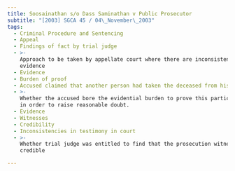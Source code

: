 ```yaml
---
title: Soosainathan s/o Dass Saminathan v Public Prosecutor
subtitle: "[2003] SGCA 45 / 04\_November\_2003"
tags:
  - Criminal Procedure and Sentencing
  - Appeal
  - Findings of fact by trial judge
  - >-
    Approach to be taken by appellate court where there are inconsistencies in
    evidence
  - Evidence
  - Burden of proof
  - Accused claimed that another person had taken the deceased from his bedroom
  - >-
    Whether the accused bore the evidential burden to prove this particular fact
    in order to raise reasonable doubt.
  - Evidence
  - Witnesses
  - Credibility
  - Inconsistencies in testimony in court
  - >-
    Whether trial judge was entitled to find that the prosecution witness was
    credible

---
```


